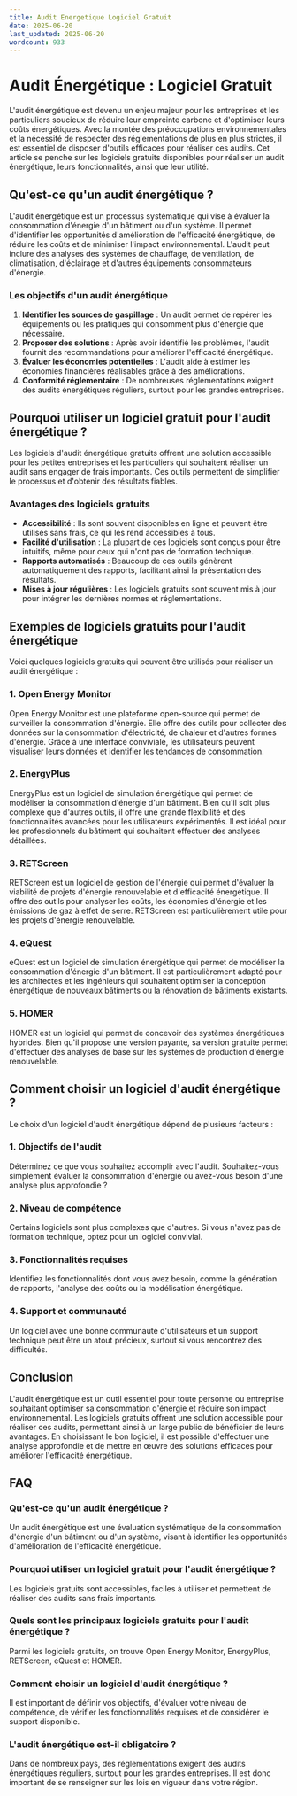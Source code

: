 ```yaml
---
title: Audit Energetique Logiciel Gratuit
date: 2025-06-20
last_updated: 2025-06-20
wordcount: 933
---
```


# Audit Énergétique : Logiciel Gratuit

L'audit énergétique est devenu un enjeu majeur pour les entreprises et les particuliers soucieux de réduire leur empreinte carbone et d'optimiser leurs coûts énergétiques. Avec la montée des préoccupations environnementales et la nécessité de respecter des réglementations de plus en plus strictes, il est essentiel de disposer d'outils efficaces pour réaliser ces audits. Cet article se penche sur les logiciels gratuits disponibles pour réaliser un audit énergétique, leurs fonctionnalités, ainsi que leur utilité.

## Qu'est-ce qu'un audit énergétique ?

L'audit énergétique est un processus systématique qui vise à évaluer la consommation d'énergie d'un bâtiment ou d'un système. Il permet d'identifier les opportunités d'amélioration de l'efficacité énergétique, de réduire les coûts et de minimiser l'impact environnemental. L'audit peut inclure des analyses des systèmes de chauffage, de ventilation, de climatisation, d'éclairage et d'autres équipements consommateurs d'énergie.

### Les objectifs d'un audit énergétique

1. **Identifier les sources de gaspillage** : Un audit permet de repérer les équipements ou les pratiques qui consomment plus d'énergie que nécessaire.
2. **Proposer des solutions** : Après avoir identifié les problèmes, l'audit fournit des recommandations pour améliorer l'efficacité énergétique.
3. **Évaluer les économies potentielles** : L'audit aide à estimer les économies financières réalisables grâce à des améliorations.
4. **Conformité réglementaire** : De nombreuses réglementations exigent des audits énergétiques réguliers, surtout pour les grandes entreprises.

## Pourquoi utiliser un logiciel gratuit pour l'audit énergétique ?

Les logiciels d'audit énergétique gratuits offrent une solution accessible pour les petites entreprises et les particuliers qui souhaitent réaliser un audit sans engager de frais importants. Ces outils permettent de simplifier le processus et d'obtenir des résultats fiables.

### Avantages des logiciels gratuits

- **Accessibilité** : Ils sont souvent disponibles en ligne et peuvent être utilisés sans frais, ce qui les rend accessibles à tous.
- **Facilité d'utilisation** : La plupart de ces logiciels sont conçus pour être intuitifs, même pour ceux qui n'ont pas de formation technique.
- **Rapports automatisés** : Beaucoup de ces outils génèrent automatiquement des rapports, facilitant ainsi la présentation des résultats.
- **Mises à jour régulières** : Les logiciels gratuits sont souvent mis à jour pour intégrer les dernières normes et réglementations.

## Exemples de logiciels gratuits pour l'audit énergétique

Voici quelques logiciels gratuits qui peuvent être utilisés pour réaliser un audit énergétique :

### 1. **Open Energy Monitor**

Open Energy Monitor est une plateforme open-source qui permet de surveiller la consommation d'énergie. Elle offre des outils pour collecter des données sur la consommation d'électricité, de chaleur et d'autres formes d'énergie. Grâce à une interface conviviale, les utilisateurs peuvent visualiser leurs données et identifier les tendances de consommation.

### 2. **EnergyPlus**

EnergyPlus est un logiciel de simulation énergétique qui permet de modéliser la consommation d'énergie d'un bâtiment. Bien qu'il soit plus complexe que d'autres outils, il offre une grande flexibilité et des fonctionnalités avancées pour les utilisateurs expérimentés. Il est idéal pour les professionnels du bâtiment qui souhaitent effectuer des analyses détaillées.

### 3. **RETScreen**

RETScreen est un logiciel de gestion de l'énergie qui permet d'évaluer la viabilité de projets d'énergie renouvelable et d'efficacité énergétique. Il offre des outils pour analyser les coûts, les économies d'énergie et les émissions de gaz à effet de serre. RETScreen est particulièrement utile pour les projets d'énergie renouvelable.

### 4. **eQuest**

eQuest est un logiciel de simulation énergétique qui permet de modéliser la consommation d'énergie d'un bâtiment. Il est particulièrement adapté pour les architectes et les ingénieurs qui souhaitent optimiser la conception énergétique de nouveaux bâtiments ou la rénovation de bâtiments existants.

### 5. **HOMER**

HOMER est un logiciel qui permet de concevoir des systèmes énergétiques hybrides. Bien qu'il propose une version payante, sa version gratuite permet d'effectuer des analyses de base sur les systèmes de production d'énergie renouvelable.

## Comment choisir un logiciel d'audit énergétique ?

Le choix d'un logiciel d'audit énergétique dépend de plusieurs facteurs :

### 1. **Objectifs de l'audit**

Déterminez ce que vous souhaitez accomplir avec l'audit. Souhaitez-vous simplement évaluer la consommation d'énergie ou avez-vous besoin d'une analyse plus approfondie ?

### 2. **Niveau de compétence**

Certains logiciels sont plus complexes que d'autres. Si vous n'avez pas de formation technique, optez pour un logiciel convivial.

### 3. **Fonctionnalités requises**

Identifiez les fonctionnalités dont vous avez besoin, comme la génération de rapports, l'analyse des coûts ou la modélisation énergétique.

### 4. **Support et communauté**

Un logiciel avec une bonne communauté d'utilisateurs et un support technique peut être un atout précieux, surtout si vous rencontrez des difficultés.

## Conclusion

L'audit énergétique est un outil essentiel pour toute personne ou entreprise souhaitant optimiser sa consommation d'énergie et réduire son impact environnemental. Les logiciels gratuits offrent une solution accessible pour réaliser ces audits, permettant ainsi à un large public de bénéficier de leurs avantages. En choisissant le bon logiciel, il est possible d'effectuer une analyse approfondie et de mettre en œuvre des solutions efficaces pour améliorer l'efficacité énergétique.

## FAQ

### Qu'est-ce qu'un audit énergétique ?

Un audit énergétique est une évaluation systématique de la consommation d'énergie d'un bâtiment ou d'un système, visant à identifier les opportunités d'amélioration de l'efficacité énergétique.

### Pourquoi utiliser un logiciel gratuit pour l'audit énergétique ?

Les logiciels gratuits sont accessibles, faciles à utiliser et permettent de réaliser des audits sans frais importants.

### Quels sont les principaux logiciels gratuits pour l'audit énergétique ?

Parmi les logiciels gratuits, on trouve Open Energy Monitor, EnergyPlus, RETScreen, eQuest et HOMER.

### Comment choisir un logiciel d'audit énergétique ?

Il est important de définir vos objectifs, d'évaluer votre niveau de compétence, de vérifier les fonctionnalités requises et de considérer le support disponible.

### L'audit énergétique est-il obligatoire ?

Dans de nombreux pays, des réglementations exigent des audits énergétiques réguliers, surtout pour les grandes entreprises. Il est donc important de se renseigner sur les lois en vigueur dans votre région.